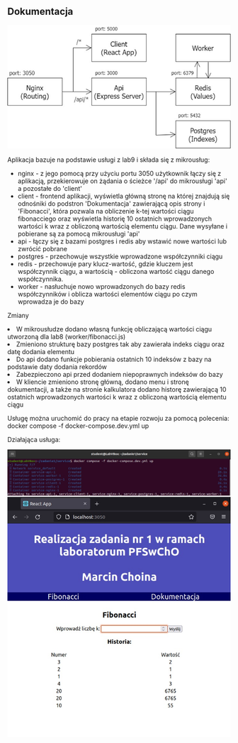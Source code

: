<div>
      <h2>Dokumentacja</h2>
      <img src="./client/src/model.jpg" alt="model" />
    <p class="align-left">
    Aplikacja bazuje na podstawie usługi z lab9 i składa się z mikrousług:
    <ul>
<li>nginx - z jego pomocą przy użyciu portu 3050 użytkownik łączy się z aplikacją, przekierowuje on żądania o ścieżce '/api' do mikrousługi 'api' a pozostałe do 'client'</li>
<li>client - frontend aplikacji, wyświetla główną stronę na której znajdują się odnośniki do podstron 'Dokumentacja' zawierającą opis strony i 'Fibonacci', która pozwala na obliczenie k-tej wartości ciągu fibonacciego oraz wyświetla historię 10 ostatnich wprowadzonych wartości k wraz z obliczoną wartością elementu ciągu. Dane wysyłane i pobierane są za pomocą mikrousługi 'api'</li>
<li>api - łączy się z bazami postgres i redis aby wstawić nowe wartości lub zwrócić pobrane</li>
<li>postgres - przechowuje wszystkie wprowadzone współczynniki ciągu</li>
<li>redis - przechowuje pary klucz-wartość, gdzie kluczem jest współczynnik ciągu, a wartością - obliczona wartość ciągu danego współczynnika.</li>
<li>worker - nasłuchuje nowo wprowadzonych do bazy redis współczynników i oblicza wartości elementów ciągu po czym wprowadza je do bazy</li>
</ul>
    </p>
    <p class="align-left">
Zmiany
<li>W mikrousłudze dodano własną funkcję obliczającą wartości ciągu utworzoną dla lab8 (worker/fibonacci.js)</li>
<li>Zmieniono strukturę bazy postgres tak aby zawierała indeks ciągu oraz datę dodania elementu</li>
<li>Do api dodano funkcje pobierania ostatnich 10 indeksów z bazy na podstawie daty dodania rekordów</li>
<li>Zabezpieczono api przed dodaniem niepoprawnych indeksów do bazy</li>
<li>W kliencie zmieniono stronę główną, dodano menu i stronę dokumentacji, a także na stronie kalkulatora dodano historę zawierającą 10 ostatnich wprowadzonych wartości k wraz z obliczoną wartością elementu ciągu</li>
</p>
<p class="align-left">
Usługę można uruchomić do pracy na etapie rozwoju za pomocą polecenia: <br />
docker compose -f docker-compose.dev.yml up <br />

Działająca usługa:

</p>
<img src="./client/src/service0.jpg" alt="service0" />
<img src="./client/src/service10.jpg" alt="service10" class="img-border"/>
    </div>
